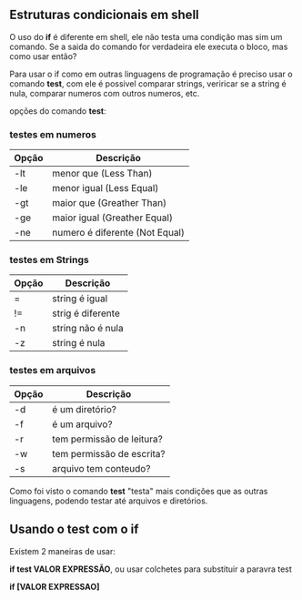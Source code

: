 ## Estruturas condicionais em shell

 O uso do **if** é diferente em shell, ele não testa uma condição mas sim 
um comando.
Se a saida do comando for verdadeira ele executa o bloco, mas como usar então?

Para usar o if como em outras linguagens de programação é preciso usar o comando **test**,
com ele é possivel comparar strings, veriricar se a string é nula, comparar numeros com outros numeros, etc.

opções do comando **test**:

### testes em numeros 
Opção | Descrição
------|---------
-lt   | menor que   (Less Than)
-le   | menor igual (Less Equal)
-gt   | maior que   (Greather Than)
-ge   | maior igual (Greather Equal) 
-ne   | numero é diferente (Not Equal)

### testes em Strings
Opção | Descrição
------|---------
=     | string é igual
!=    | strig é diferente
-n    | string não é nula
-z    | string é nula

### testes em arquivos
Opção | Descrição
------|---------
-d    | é um diretório?
-f    | é um arquivo?
-r    | tem permissão de leitura?
-w    | tem permissão de escrita?
-s    | arquivo tem conteudo?

Como foi visto o comando **test** "testa" mais condições que as outras linguagens, podendo testar até arquivos e diretórios.

## Usando o test com o if
Existem 2 maneiras de usar:

**if test VALOR EXPRESSÃO**, ou usar colchetes para substituir a paravra test

**if [VALOR EXPRESSAO]**


